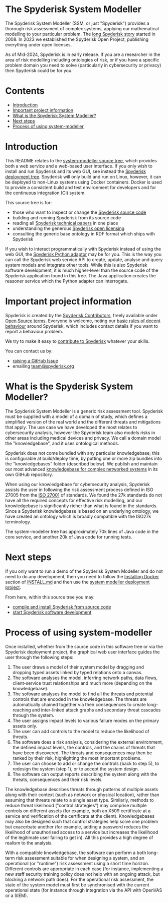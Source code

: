 # The Spyderisk System Modeller

The Spyderisk System Modeller (SSM, or just "Spyderisk") provides a thorough
risk assessment of complex systems, applying our mathematical modelling to your
particular problem. The [long Spyderisk story](./HISTORY.md) started in 2008.
In 2023 we established the Spyderisk Open Project, publishing everything under
open licenses.

As of Mid-2024, Spyderisk is in early release. If you are a researcher in the
area of risk modelling including ontologies of risk, or if you have a specific
problem domain you need to solve (particularly in cybersecurity or privacy)
then Spyderisk could be for you. 

# Contents

* [Introduction](#introduction)
* [Important project information](#important-project-information)
* [What is the Spyderisk System Modeller?](#what-is-the-spyderisk-system-modeller)
* [Next steps](#next-steps)
* [Process of using system-modeller](#process-of-using-system-modeller)


# Introduction

This README relates to the [system-modeller source tree](https://github.com/Spyderisk/system-modeller),
which provides both a web service and a web-based user interface. 
If you only wish to install and run Spyderisk and its
web GUI, see instead the [Spyderisk deployment tree](https://github.com/Spyderisk/system-modeller-deployment).
Spyderisk will only build and run on Linux, however, it can be deployed to non-Linux systems
using Docker containers. Docker is used to provide a consistent build and test environment for
developers and for the continuous integration (CI) system. 

This source tree is for:

* those who want to inspect or change the [Spyderisk source code](./src/main/java/uk/ac/soton/itinnovation/security/README.md)
* building and running Spyderisk from its source code
* reading all [Spyderisk technical papers](./docs/papers/README.md) in one place
* understanding the generous [Spyderisk open licensing](./LICENSES.md)
* consulting the generic base ontology in RDF format which ships with Spyderisk

If you wish to interact programmatically with Spyderisk instead of using the
web GUI, the [Spyderisk Python adaptor](https://github.com/Spyderisk/system-modeller-adaptor)
may be for you. This is the way you can call the Spyderisk web service API to create, update, analyse and query
system models and integrate other tools. While this is also Spyderisk software development, it
is much higher-level than the source code of the Spyderisk application found in this tree. The
Java application creates the reasoner service which the Python adapter can interrogate.

# Important project information

Spyderisk is created by the [Spyderisk Contributors](./CONTRIBUTORS.md), freely
available under [Open Source terms](./LICENSE.md). Everyone is welcome, noting
our [basic rules of decent behaviour](CODE-OF-CONDUCT.md) around Spyderisk,
which includes contact details if you want to report a behaviour problem.

We try to make it easy to [contribute to Spyderisk](./CONTRIBUTING.md) whatever your skills.

You can contact us by:
* [raising a GitHub Issue](https://github.com/Spyderisk/system-modeller/issues/new)
* emailing [team@spyderisk.org](mailto://team@spyderisk.org)

# What is the Spyderisk System Modeller?

The Spyderisk System Modeller is a generic risk assessment tool.  Spyderisk
must be supplied with a model of a domain of study, which defines a 
simplified version of the real world and the different threats and mitigations
that apply. The use case we have developed the most relates to cybersecurity
analysis, however the Spyderisk team also models risks in other areas including
medical devices and privacy. We call a domain model the "knowledgebase", and it
uses ontological methods.

Spyderisk does not come bundled with any particular knowledgebase; this is
configurable at build/deploy time, by putting one or more zip bundles into the
"knowledgebases" folder (described below). We publish and
maintain our most advanced
[knowledgebase for complex networked systems](https://github.com/Spyderisk/domain-network/packages/1826148)
in its own GitHub repository.

When using our knowledgebase for cybersecurity analysis, Spyderisk assists the user in following
the risk assessment process defined in ISO 27005 from the
[ISO 27001](https://en.wikipedia.org/wiki/ISO/IEC_27000-series)
of standards. We found the 27k standards do not have all the required concepts 
for effective risk modelling, and our knowledgebase is significantly richer than 
what is found in the standards. Since a Spyderisk knowledgebase is based on an underlying
ontology, we have created an ontology which is broadly compatible with the ISO27k terminology.

The system-modeller tree has approximately 70k lines of Java code in the core service,
and another 20k of Java code for running tests.


# Next steps

If you only want to run a demo of the Spyderisk System Modeller and do not need to do any development,
then you need to follow the [Installing Docker](./INSTALL.md#installing-docker) section of [INSTALL.md](./INSTALL.md)
and then use the [system modeller deployment project](https://github.com/Spyderisk/system-modeller-deployment).

From here, within this source tree you may:

* [compile and install Spyderisk from source code](./INSTALL.md)
* [start Spyderisk software development](./docs/development.md)

# Process of using system-modeller

Once installed, whether from the source code in this software tree or via 
the Spyderisk deployment project, the graphical web user interface guides the
user through the following steps:

1. The user draws a model of their system model by dragging and dropping typed
   assets linked by typed relations onto a canvas.
2. The software analyses the model, inferring network paths, data flows,
   client-service trust relationships and much more (depending on the
knowledgebase).
3. The software analyses the model to find all the threats and potential
   controls that are encoded in the knowledgebase. The threats are
automatically chained together via their consequences to create long-reaching
and inter-linked attack graphs and secondary threat cascades through the
system.
4. The user assigns impact levels to various failure modes on the primary
   assets only.
5. The user can add controls to the model to reduce the likelihood of threats.
6. The software does a risk analysis, considering the external environment, the
   defined impact levels, the controls, and the chains of threats that have
been discovered. The threats and consequences may then be ranked by their risk,
highlighting the most important problems.
7. The user can choose to add or change the controls (back to step 5), to
   redesign the system (step 1), or to accept the system design.
8. The software can output reports describing the system along with the
   threats, consequences and their risk levels.

The knowledgebase describes threats through patterns of multiple assets along
with their context (such as network or physical location), rather than assuming
that threats relate to a single asset type. Similarly, methods to reduce threat
likelihood ("control strategies") may comprise multiple controls on different
assets (for example, both an X509 certificate at a service and verification of
the certificate at the client). Knowledgebases may also be designed such that
control strategies help solve one problem but exacerbate another (for example,
adding a password reduces the likelihood of unauthorised access to a service
but increases the likelihood of the legitimate user failing to get in). All
this provides a high degree of realism to the analysis.

With a compatible knowledgebase, the software can perform a both long-term risk
assessment suitable for when designing a system, and an operational (or
"runtime") risk assessment using a short time horizon. Different controls are
appropriate in each case (for instance, implementing a new staff security
training policy does not help with an ongoing attack, but blocking a network
path does). For the operational risk assessment, the state of the system model
must first be synchronised with the current operational state (for instance
through integration via the API with OpenVAS or a SIEM).


